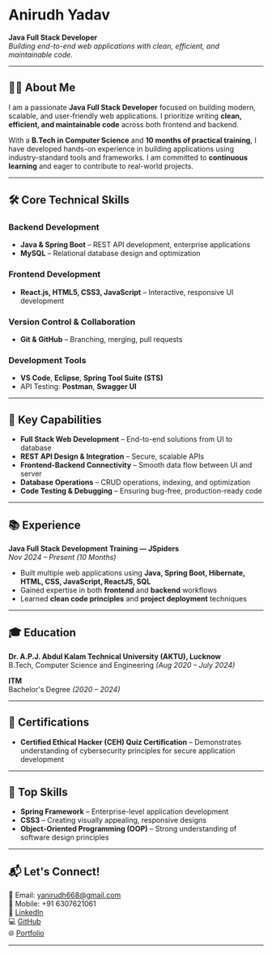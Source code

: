 # Anirudh Yadav  
**Java Full Stack Developer**  
*Building end-to-end web applications with clean, efficient, and maintainable code.*

---

## 👨‍💻 About Me  
I am a passionate **Java Full Stack Developer** focused on building modern, scalable, and user-friendly web applications. I prioritize writing **clean, efficient, and maintainable code** across both frontend and backend.  

With a **B.Tech in Computer Science** and **10 months of practical training**, I have developed hands-on experience in building applications using industry-standard tools and frameworks. I am committed to **continuous learning** and eager to contribute to real-world projects.

---

## 🛠 Core Technical Skills  

### **Backend Development**
- **Java & Spring Boot** – REST API development, enterprise applications  
- **MySQL** – Relational database design and optimization  

### **Frontend Development**
- **React.js, HTML5, CSS3, JavaScript** – Interactive, responsive UI development  

### **Version Control & Collaboration**
- **Git & GitHub** – Branching, merging, pull requests  

### **Development Tools**
- **VS Code**, **Eclipse**, **Spring Tool Suite (STS)**  
- API Testing: **Postman**, **Swagger UI**  

---

## 🚀 Key Capabilities  
- **Full Stack Web Development** – End-to-end solutions from UI to database  
- **REST API Design & Integration** – Secure, scalable APIs  
- **Frontend-Backend Connectivity** – Smooth data flow between UI and server  
- **Database Operations** – CRUD operations, indexing, and optimization  
- **Code Testing & Debugging** – Ensuring bug-free, production-ready code  

---

## 📚 Experience  

**Java Full Stack Development Training — JSpiders**  
*Nov 2024 – Present (10 Months)*  
- Built multiple web applications using **Java, Spring Boot, Hibernate, HTML, CSS, JavaScript, ReactJS, SQL**  
- Gained expertise in both **frontend** and **backend** workflows  
- Learned **clean code principles** and **project deployment** techniques  

---

## 🎓 Education  

**Dr. A.P.J. Abdul Kalam Technical University (AKTU), Lucknow**  
B.Tech, Computer Science and Engineering *(Aug 2020 – July 2024)*  

**ITM**  
Bachelor's Degree *(2020 – 2024)*  

---

## 📜 Certifications  
- **Certified Ethical Hacker (CEH) Quiz Certification** – Demonstrates understanding of cybersecurity principles for secure application development  

---

## 📌 Top Skills  
- **Spring Framework** – Enterprise-level application development  
- **CSS3** – Creating visually appealing, responsive designs  
- **Object-Oriented Programming (OOP)** – Strong understanding of software design principles  

---

## 📬 Let's Connect!  
📧 Email: [yanirudh668@gmail.com](mailto:yanirudh668@gmail.com)  
📱 Mobile: +91 6307621061  
🔗 [LinkedIn](https://www.linkedin.com/in/anirudh-yadav-6a39b1306/)  
💻 [GitHub](https://github.com/AnirudhYadav2425)  
🌐 [Portfolio](https://anirudhyadav2425.github.io)  

---
